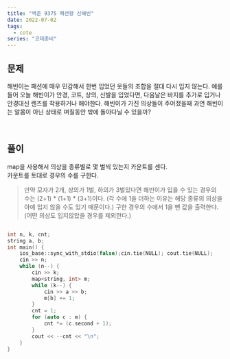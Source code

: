 ```yaml
---
title: "백준 9375 패션왕 신해빈"
date: 2022-07-02
tags:
  - cote
series: "코테준비"
---
```


## 문제

해빈이는 패션에 매우 민감해서 한번 입었던 옷들의 조합을 절대 다시 입지 않는다. 예를 들어 오늘 해빈이가 안경, 코트, 상의, 신발을 입었다면, 다음날은 바지를 추가로 입거나 안경대신 렌즈를 착용하거나 해야한다. 해빈이가 가진 의상들이 주어졌을때 과연 해빈이는 알몸이 아닌 상태로 며칠동안 밖에 돌아다닐 수 있을까?

<br/>

## 풀이

map을 사용해서 의상을 종류별로 몇 벌씩 있는지 카운트를 센다.<br/>
카운트를 토대로 경우의 수를 구한다.

> 만약 모자가 2개, 상의가 1벌, 하의가 3벌있다면 해빈이가 입을 수 있는 경우의 수는 (2+1) \* (1+1) \* (3+1)이다. (각 수에 1을 더하는 이유는 해당 종류의 의상을 아예 입지 않을 수도 있기 때문이다.)
> 구한 경우의 수에서 1을 뺀 값을 출력한다. (어떤 의상도 입지않았을 경우를 제외한다.)

```c++

int n, k, cnt;
string a, b;
int main() {
	ios_base::sync_with_stdio(false);cin.tie(NULL); cout.tie(NULL);
	cin >> n;
	while (n--) {
		cin >> k;
		map<string, int> m;
		while (k--) {
			cin >> a >> b;
			m[b] += 1;
		}
		cnt = 1;
		for (auto c : m) {
			cnt *= (c.second + 1);
		}
		cout << --cnt << "\n";
	}
}
```
